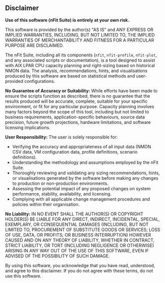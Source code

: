 ## Disclaimer

**Use of this software (nFit Suite) is entirely at your own risk.**

This software is provided by the author(s) "AS IS" and ANY EXPRESS OR IMPLIED WARRANTIES, INCLUDING, BUT NOT LIMITED TO, THE IMPLIED WARRANTIES OF MERCHANTABILITY AND FITNESS FOR A PARTICULAR PURPOSE ARE DISCLAIMED.

The nFit Suite, including all its components (`nfit`, `nfit-profile`, `nfit-plot`, and any associated scripts or documentation), is a tool designed to assist with AIX LPAR CPU capacity planning and right-sizing based on historical NMON data. The analysis, recommendations, hints, and visualisations produced by this software are based on statistical methods and user-provided configurations.

**No Guarantee of Accuracy or Suitability:**
While efforts have been made to ensure the scripts function as described, there is no guarantee that the results produced will be accurate, complete, suitable for your specific environment, or fit for any particular purpose. Capacity planning involves many factors beyond the scope of this tool, including but not limited to business requirements, application-specific behaviours, source data precision, future growth projections, hardware limitations, and software licensing implications.

**User Responsibility:**
The user is solely responsible for:
-   Verifying the accuracy and appropriateness of all input data (NMON CSV data, VM configuration data, profile definitions, scenario definitions).
-   Understanding the methodology and assumptions employed by the nFit Suite.
-   Thoroughly reviewing and validating any sizing recommendations, hints, or visualisations generated by the software before making any changes to production or non-production environments.
-   Assessing the potential impact of any proposed changes on system performance, stability, availability, and licensing.
-   Complying with all applicable change management procedures and policies within their organisation.

**No Liability:**
IN NO EVENT SHALL THE AUTHOR(S) OR COPYRIGHT HOLDER(S) BE LIABLE FOR ANY DIRECT, INDIRECT, INCIDENTAL, SPECIAL, EXEMPLARY, OR CONSEQUENTIAL DAMAGES (INCLUDING, BUT NOT LIMITED TO, PROCUREMENT OF SUBSTITUTE GOODS OR SERVICES; LOSS OF USE, DATA, OR PROFITS; OR BUSINESS INTERRUPTION) HOWEVER CAUSED AND ON ANY THEORY OF LIABILITY, WHETHER IN CONTRACT, STRICT LIABILITY, OR TORT (INCLUDING NEGLIGENCE OR OTHERWISE) ARISING IN ANY WAY OUT OF THE USE OF THIS SOFTWARE, EVEN IF ADVISED OF THE POSSIBILITY OF SUCH DAMAGE.

By using this software, you acknowledge that you have read, understood, and agree to this disclaimer. If you do not agree with these terms, do not use this software.
